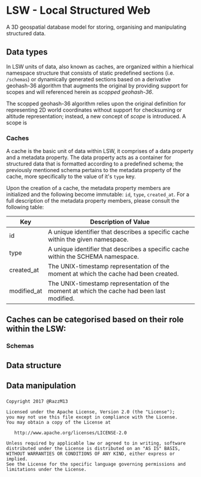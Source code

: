 # LSW - Local Structured Web
A 3D geospatial database model for storing, organising and manipulating structured data.

## Data types
In LSW units of data, also known as caches, are organized within a hierhical namespace structure that consists of static predefined sections (i.e. `/schemas`) or dynamically generated sections based on a derivative geohash-36 algorithm that augments the original by providing support for scopes and will referenced herein as *scopped geohash-36*.

The scopped geohash-36 algorithm relies upon the original definition for representing 2D world coordinates without support for checksuming or altitude representation; instead, a new concept of *scope* is introduced. A scope is 

### Caches
A cache is the basic unit of data within LSW, it comprises of a data property and a metadata property. The data property acts as a container for structured data that is formatted according to a predefined schema; the previously mentioned schema pertains to the metadata property of the cache, more specifically to the value of it's `type` key.

Upon the creation of a cache, the metadata property members are initialized and the following become immutable: `id`, `type`, `created_at`. For a full description of the metadata property members, please consult the following table:

Key         | Description of Value
----------- | --------------------
id          | A unique identifier that describes a specific cache within the given namespace.
type        | A unique identifier that describes a specific cache within the SCHEMA namespace.
created_at  | The UNIX-timestamp representation of the moment at which the cache had been created.
modified_at | The UNIX-timestamp representation of the moment at which the cache had been last modified.

Caches can be categorised based on their role within the LSW:
- 

### Schemas

## Data structure
## Data manipulation

### 

    Copyright 2017 @RazzM13
    
    Licensed under the Apache License, Version 2.0 (the "License");
    you may not use this file except in compliance with the License.
    You may obtain a copy of the License at
    
       http://www.apache.org/licenses/LICENSE-2.0
    
    Unless required by applicable law or agreed to in writing, software
    distributed under the License is distributed on an "AS IS" BASIS,
    WITHOUT WARRANTIES OR CONDITIONS OF ANY KIND, either express or implied.
    See the License for the specific language governing permissions and
    limitations under the License.
